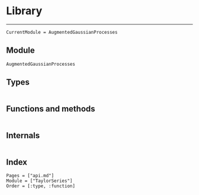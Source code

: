# Library

---

```@meta
CurrentModule = AugmentedGaussianProcesses
```

## Module
```@docs
AugmentedGaussianProcesses
```

## Types

```@docs
```

## Functions and methods

```@docs
```

## Internals

```@docs
```

## Index

```@index
Pages = ["api.md"]
Module = ["TaylorSeries"]
Order = [:type, :function]
```

